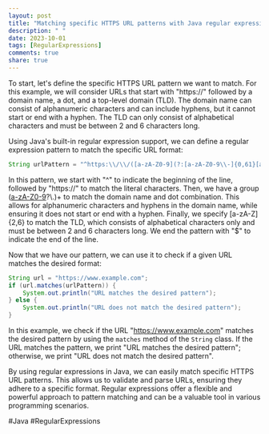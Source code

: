 ```yaml
---
layout: post
title: "Matching specific HTTPS URL patterns with Java regular expressions"
description: " "
date: 2023-10-01
tags: [RegularExpressions]
comments: true
share: true
---
```


To start, let's define the specific HTTPS URL pattern we want to match. For this example, we will consider URLs that start with "https://" followed by a domain name, a dot, and a top-level domain (TLD). The domain name can consist of alphanumeric characters and can include hyphens, but it cannot start or end with a hyphen. The TLD can only consist of alphabetical characters and must be between 2 and 6 characters long.

Using Java's built-in regular expression support, we can define a regular expression pattern to match the specific URL format:

```java
String urlPattern = "^https:\\/\\/([a-zA-Z0-9](?:[a-zA-Z0-9\\-]{0,61}[a-zA-Z0-9])?\\.)+[a-zA-Z]{2,6}$";
```

In this pattern, we start with "^" to indicate the beginning of the line, followed by "https://" to match the literal characters. Then, we have a group ([a-zA-Z0-9](?:[a-zA-Z0-9\\-]{0,61}[a-zA-Z0-9])?\\.)+ to match the domain name and dot combination. This allows for alphanumeric characters and hyphens in the domain name, while ensuring it does not start or end with a hyphen. Finally, we specify [a-zA-Z]{2,6} to match the TLD, which consists of alphabetical characters only and must be between 2 and 6 characters long. We end the pattern with "$" to indicate the end of the line.

Now that we have our pattern, we can use it to check if a given URL matches the desired format:

```java
String url = "https://www.example.com";
if (url.matches(urlPattern)) {
    System.out.println("URL matches the desired pattern");
} else {
    System.out.println("URL does not match the desired pattern");
}
```

In this example, we check if the URL "https://www.example.com" matches the desired pattern by using the `matches` method of the `String` class. If the URL matches the pattern, we print "URL matches the desired pattern"; otherwise, we print "URL does not match the desired pattern".

By using regular expressions in Java, we can easily match specific HTTPS URL patterns. This allows us to validate and parse URLs, ensuring they adhere to a specific format. Regular expressions offer a flexible and powerful approach to pattern matching and can be a valuable tool in various programming scenarios.

#Java #RegularExpressions